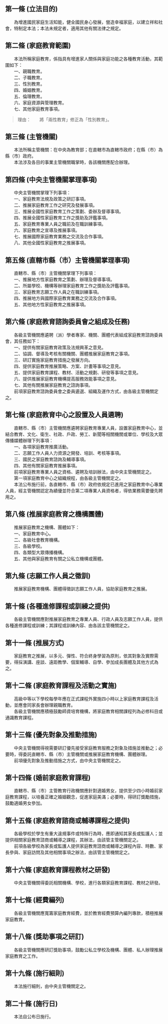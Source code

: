 第一條 (立法目的)
-----------------
　　為增進國民家庭生活知能，健全國民身心發展，營造幸福家庭，以建立祥和社會，特制定本法；本法未規定者，適用其他有關法律之規定。  


第二條 (家庭教育範圍)
---------------------
　　本法所稱家庭教育，係指具有增進家人關係與家庭功能之各種教育活動，其範圍如下：  
　　一、親職教育。  
　　二、子職教育。  
　　三、性別教育。  
　　四、婚姻教育。  
　　五、倫理教育。  
　　六、家庭資源與管理教育。  
　　七、其他家庭教育事項。  
> 理由：　　將「兩性教育」修正為「性別教育」。



第三條 (主管機關)
-----------------
　　本法所稱主管機關：在中央為教育部；在直轄市為直轄市政府；在縣（市）為縣（市）政府。  
　　本法涉及各目的事業主管機關職掌時，各該機關應配合辦理。  


第四條 (中央主管機關掌理事項)
-----------------------------
　　中央主管機關掌理下列事項：  
　　一、家庭教育法規及政策之研訂事項。  
　　二、推展家庭教育工作之研究及發展事項。  
　　三、推展全國性家庭教育工作之策劃、委辦及督導事項。  
　　四、推展全國性家庭教育工作之獎助及評鑑事項。  
　　五、家庭教育專業人員之職前及在職訓練事項。  
　　六、家庭教育之宣導及推展事項。  
　　七、推展國際家庭教育業務之交流及合作事項。  
　　八、其他全國性家庭教育之推展事項。  


第五條 (直轄市縣（市）主管機關掌理事項)
---------------------------------------
　　直轄市、縣（市）主管機關掌理下列事項：  
　　一、推展地方性家庭教育之策劃、辦理及督導事項。  
　　二、所屬學校、機構等辦理家庭教育工作之獎助及評鑑事項。  
　　三、家庭教育志願工作人員之在職訓練事項。  
　　四、推展地方與國際家庭教育業務之交流及合作事項。  
　　五、其他地方性家庭教育之推展事項。  


第六條 (家庭教育諮詢委員會之組成及任務)
---------------------------------------
　　各級主管機關應遴聘（派）學者專家、機關、團體代表組成家庭教育諮詢委員會，其任務如下：  
　　一、提供有關家庭教育政策及法規興革之意見。  
　　二、協調、督導及考核有關機關、團體推展家庭教育之事項。  
　　三、研訂實施家庭教育措施之發展方向。  
　　四、提供家庭教育推展策略、方案、計畫等事項之意見。  
　　五、提供家庭教育課程、教材、活動之規劃、研發等事項之意見。  
　　六、提供推展家庭教育機構提高服務效能事項之意見。  
　　七、其他有關推展家庭教育之諮詢事項。  
　　前項家庭教育諮詢委員會之委員遴選、組織及運作方式，由各級主管機關定之。  


第七條 (家庭教育中心之設置及人員遴聘)
-------------------------------------
　　直轄市、縣（市）主管機關應遴聘家庭教育專業人員，設置家庭教育中心，並結合教育、文化、衛生、社政、戶政、勞工、新聞等相關機關或單位、學校及大眾傳播媒體辦理下列事項：  
　　一、各項家庭教育推廣活動。  
　　二、志願工作人員人力資源之開發、培訓、考核等事項。  
　　三、國民之家庭教育諮詢及輔導事項。  
　　四、其他有關家庭教育推展事項。  
　　前項家庭教育專業人員之資格、遴聘及培訓辦法，由中央主管機關定之。  
　　第一項家庭教育中心之組織規程，由各級主管機關定之。  
　　本法公布施行前，各直轄市、縣（市）政府依規定已進用之家庭教育中心專業人員，經主管機關認定為績優並符合第二項專業人員資格者，得依業務需要優先聘用之。  


第八條 (推展家庭教育之機構團體)
-------------------------------
　　推展家庭教育之機構、團體如下：  
　　一、家庭教育中心。  
　　二、各級社會教育機構。  
　　三、各級學校。  
　　四、各類型大眾傳播機構。  
　　五、其他與家庭教育有關之公私立機構或團體。  


第九條 (志願工作人員之徵訓)
---------------------------
　　推展家庭教育機構、團體得徵訓志願工作人員，協助家庭教育之推展。  


第十條 (各種進修課程或訓練之提供)
---------------------------------
　　各級主管機關應對推展家庭教育之專業人員、行政人員及志願工作人員，提供各種進修課程或訓練；其課程或訓練內容、由各該主管機關定之。  


第十一條 (推展方式)
-------------------
　　家庭教育之推展，以多元、彈性、符合終身學習為原則，依其對象及實際需要，得採演講、座談、遠距教學、個案輔導、自學、參加成長團體及其他方式為之。  


第十二條 (家庭教育課程及活動之實施)
-----------------------------------
　　高級中等以下學校每學年應在正式課程外實施四小時以上家庭教育課程及活動，並應會同家長會辦理親職教育。  
　　各級主管機關應積極鼓勵師資培育機構，將家庭教育相關課程列為必修科目或通識教育課程。  


第十三條 (優先對象及推動措施)
-----------------------------
　　中央主管機關得視需要研訂優先接受家庭教育服務之對象及措施並推動之；必要時，得委託直轄市、縣（市）主管機關或推展家庭教育機構、團體辦理。  
　　前項優先對象及推動措施之方式，由中央主管機關定之。  


第十四條 (婚前家庭教育課程)
---------------------------
　　直轄市、縣（市）主管教育行政機關應針對適婚男女，提供至少四小時婚前家庭教育課程，以培養正確之婚姻觀念，促進家庭美滿；必要時，得研訂獎勵措施，鼓勵適婚男女參加。  


第十五條 (家庭教育諮商或輔導課程之提供)
---------------------------------------
　　各級學校於學生有重大違規事件或特殊行為時，應即通知其家長或監護人；並提供相關家庭教育諮商或輔導之課程，其辦法，由該管主管機關定之。  
　　前項各級學校為家長或監護人提供家庭教育諮商或輔導之課程內容、時數、家長參與、家庭訪問及其他相關事項之辦法，由該管主管機關定之。  


第十六條 (家庭教育課程教材之研發)
---------------------------------
　　中央主管機關得委託相關機構、學校，進行各類家庭教育課程、教材之研發。  


第十七條 (經費編列)
-------------------
　　各級主管機關應寬籌家庭教育經費，並於教育經費預算內編列專款，積極推展家庭教育。  


第十八條 (獎助事項之研訂)
-------------------------
　　各級主管機關應研訂獎助事項，鼓勵公私立學校及機構、團體、私人辦理推展家庭教育之工作。  


第十九條 (施行細則)
-------------------
　　本法施行細則，由中央主管機關定之。  


第二十條 (施行日)
-----------------
　　本法自公布日施行。